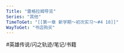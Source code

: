 ```yaml
---
Title: "雷格拉姆导览"
Series: "其他"
TimeToGet: "[[第一章 新学期～初次实习～#4 18]]"
WayToGet: "书店购买"
---
```


#英雄传说/闪之轨迹/笔记/书籍